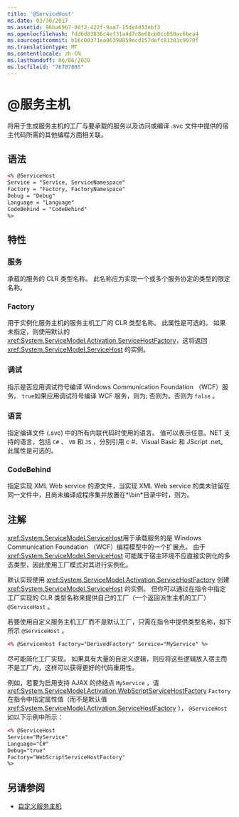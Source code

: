 ```yaml
---
title: '@ServiceHost'
ms.date: 03/30/2017
ms.assetid: 96ba6967-00f2-422f-9aa7-15de4d33ebf3
ms.openlocfilehash: fdd6d83836c4ef31a4d7c8e68cb0cc050ac6bea4
ms.sourcegitcommit: b16c00371ea06398859ecd157defc81301c9070f
ms.translationtype: MT
ms.contentlocale: zh-CN
ms.lasthandoff: 06/06/2020
ms.locfileid: "76787805"
---
```

# <a name="servicehost"></a>\@服务主机

将用于生成服务主机的工厂与要承载的服务以及访问或编译 .svc 文件中提供的宿主代码所需的其他编程方面相关联。

## <a name="syntax"></a>语法

```xml
<% @ServiceHost
Service = "Service, ServiceNamespace"
Factory = "Factory, FactoryNamespace"
Debug = "Debug"
Language = "Language"
CodeBehind = "CodeBehind"
%>
```

## <a name="attributes"></a>特性

### <a name="service"></a>服务

承载的服务的 CLR 类型名称。 此名称应为实现一个或多个服务协定的类型的限定名称。

### <a name="factory"></a>Factory

用于实例化服务主机的服务主机工厂的 CLR 类型名称。 此属性是可选的。 如果未指定，则使用默认的 <xref:System.ServiceModel.Activation.ServiceHostFactory>，这将返回 <xref:System.ServiceModel.ServiceHost> 的实例。

### <a name="debug"></a>调试

指示是否应用调试符号编译 Windows Communication Foundation （WCF）服务。 `true`如果应用调试符号编译 WCF 服务，则为; 否则为。否则为 `false` 。

### <a name="language"></a>语言

指定编译文件 (.svc) 中的所有内联代码时使用的语言。 值可以表示任意。NET 支持的语言，包括 `C#` 、 `VB` 和 `JS` ，分别引用 c #、Visual Basic 和 JScript .net。 此属性是可选的。

### <a name="codebehind"></a>CodeBehind

指定实现 XML Web service 的源文件，当实现 XML Web service 的类未驻留在同一文件中，且尚未编译成程序集并放置在*\bin*目录中时，则为。

## <a name="remarks"></a>注解

<xref:System.ServiceModel.ServiceHost>用于承载服务的是 Windows Communication Foundation （WCF）编程模型中的一个扩展点。 由于 <xref:System.ServiceModel.ServiceHost> 可能属于宿主环境不应直接实例化的多态类型，因此使用工厂模式对其进行实例化。

默认实现使用 <xref:System.ServiceModel.Activation.ServiceHostFactory> 创建 <xref:System.ServiceModel.ServiceHost> 的实例。 但你可以通过在指令中指定工厂实现的 CLR 类型名称来提供自己的工厂（一个返回派生主机的工厂） `@ServiceHost` 。

若要使用自定义服务主机工厂而不是默认工厂，只需在指令中提供类型名称，如下所示 `@ServiceHost` 。

```xml
<% @ServiceHost Factory="DerivedFactory" Service="MyService" %>
```

尽可能简化工厂实现。 如果具有大量的自定义逻辑，则应将这些逻辑放入宿主而不是工厂内，这样可以获得更好的代码重用性。

例如，若要为启用支持 AJAX 的终结点 `MyService` ，请 <xref:System.ServiceModel.Activation.WebScriptServiceHostFactory> `Factory` 在指令中指定属性值（而不是默认值 <xref:System.ServiceModel.Activation.ServiceHostFactory> ）， `@ServiceHost` 如以下示例中所示：

```xml
<% @ServiceHost
Service="MyService"
Language="C#"
Debug="true"
Factory="WebScriptServiceHostFactory"
%>
```

## <a name="see-also"></a>另请参阅

- [自定义服务主机](../../../wcf/samples/custom-service-host.md)
